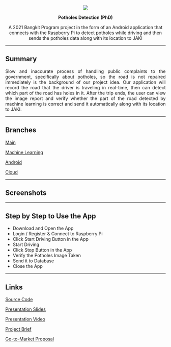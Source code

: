 
<p align="center">
  <img src="https://cdn.discordapp.com/attachments/845528113614290948/845587280034660385/PhD_2.png" />
</p>

<p align="center"><b>Potholes Detection (PhD)</b></p>

<p align="center">
A 2021 Bangkit Program project in the form of an Android application that connects with the Raspberry Pi to detect potholes while driving and then sends the potholes data along with its location to JAKI
</p>

<hr>

## Summary

<p align="justify"> Slow and inaccurate process of handling public complaints to the government, specifically about potholes, so the road is not repaired immediately is the background of our project idea. Our application will record the road that the driver is traveling in real-time, then can detect which part of the road has holes in it. After the trip ends, the user can view the image report and verify whether the part of the road detected by machine learning is correct and send it automatically along with its location to JAKI. </p>

<hr>

## Branches

<p><a href="https://github.com/Ivan-Widjanarko/Potholes-Detection-PhD-">Main</a></p>
<p><a href="https://github.com/Ivan-Widjanarko/Potholes-Detection-PhD-/tree/Machine-Learning">Machine Learning</a></p>
<p><a href="https://github.com/Ivan-Widjanarko/Potholes-Detection-PhD-/tree/Android">Android</a></p>
<p><a href="https://github.com/Ivan-Widjanarko/Potholes-Detection-PhD-/tree/cloud-computing">Cloud</a></p>

<hr>

## Screenshots

<hr>

## Step by Step to Use the App
<ul>
  <li>Download and Open the App</li>
  <li>Login / Register & Connect to Raspberry Pi</li>
  <li>Click Start Driving Button in the App</li>
  <li>Start Driving</li>
  <li>Click Stop Button in the App</li>
  <li>Verify the Potholes Image Taken</li>
  <li>Send it to Database</li>
  <li>Close the App</li>
</ul>

<hr>

## Links

<p><a href="http://bit.ly/phd_source-code">Source Code</a></p>
<p><a href="http://bit.ly/phd_slides">Presentation Slides</a></p>
<p><a href="http://bit.ly/phd_video">Presentation Video</a></p>
<p><a href="http://bit.ly/phd_project-brief">Project Brief</a></p>
<p><a href="http://bit.ly/phd_go-to-market-proposal">Go-to-Market Proposal</a></p>

